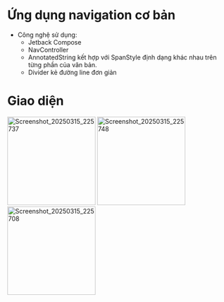 # Ứng dụng navigation cơ bản

- Công nghệ sử dụng:
  - Jetback Compose
  - NavController
  - AnnotatedString kết hợp với SpanStyle định dạng khác nhau trên từng phần của văn bản.
  - Divider kẻ đường line đơn giản

# Giao diện
<img width="200"  alt="Screenshot_20250315_225737" src ="https://github.com/user-attachments/assets/f62826d7-c917-4159-abea-a106f25b4aff">
<img width="200"  alt="Screenshot_20250315_225748" src ="https://github.com/user-attachments/assets/cd6665b8-e58f-4a1e-bad6-9356e3567f42">
<img width="200"  alt="Screenshot_20250315_225708" src ="https://github.com/user-attachments/assets/55b2c300-fae0-4a6a-b4bc-4af5cc99ec2a">
